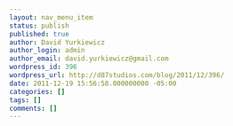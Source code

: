 ```yaml
---
layout: nav_menu_item
status: publish
published: true
author: David Yurkiewicz
author_login: admin
author_email: david.yurkiewicz@gmail.com
wordpress_id: 396
wordpress_url: http://d87studios.com/blog/2011/12/396/
date: 2011-12-19 15:56:58.000000000 -05:00
categories: []
tags: []
comments: []
---
```

 
